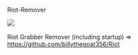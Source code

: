 Riot-Remover

[![](https://www.codefactor.io/repository/github/HideakiAtsuyo/Riot-Remover/badge)](https://www.codefactor.io/repository/github/HideakiAtsuyo/Riot-Remover)<br><br>Riot Grabber Remover (including startup) => https://github.com/billythegoat356/Riot

